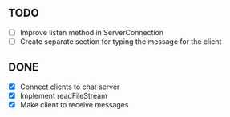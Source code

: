 ## TODO

- [ ] Improve listen method in ServerConnection
- [ ] Create separate section for typing the message for the client
  
## DONE

- [x] Connect clients to chat server
- [x] Implement readFileStream
- [x] Make client to receive messages
